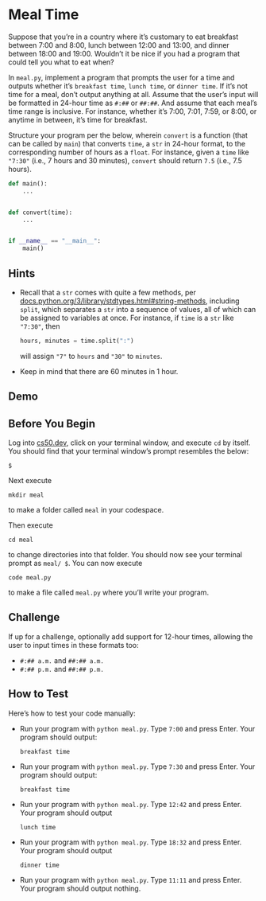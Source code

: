 # Meal Time

Suppose that you’re in a country where it’s customary to eat breakfast between 7:00 and 8:00, lunch between 12:00 and 13:00, and dinner between 18:00 and 19:00. Wouldn’t it be nice if you had a program that could tell you what to eat when?

In `meal.py`, implement a program that prompts the user for a time and outputs whether it’s `breakfast time`, `lunch time`, or `dinner time`. If it’s not time for a meal, don’t output anything at all. Assume that the user’s input will be formatted in 24-hour time as `#:##` or `##:##`. And assume that each meal’s time range is inclusive. For instance, whether it’s 7:00, 7:01, 7:59, or 8:00, or anytime in between, it’s time for breakfast.

Structure your program per the below, wherein `convert` is a function (that can be called by `main`) that converts `time`, a `str` in 24-hour format, to the corresponding number of hours as a `float`. For instance, given a `time` like `"7:30"` (i.e., 7 hours and 30 minutes), `convert` should return `7.5` (i.e., 7.5 hours).

```python
def main():
    ...


def convert(time):
    ...


if __name__ == "__main__":
    main()

```

## Hints

- Recall that a `str` comes with quite a few methods, per [docs.python.org/3/library/stdtypes.html#string-methods](https://docs.python.org/3/library/stdtypes.html#string-methods), including `split`, which separates a `str` into a sequence of values, all of which can be assigned to variables at once. For instance, if `time` is a `str` like `"7:30"`, then

  ```python
  hours, minutes = time.split(":")
  ```

  will assign `"7"` to `hours` and `"30"` to `minutes`.

- Keep in mind that there are 60 minutes in 1 hour.

## Demo

## Before You Begin

Log into [cs50.dev](https://cs50.dev/), click on your terminal window, and execute `cd` by itself. You should find that your terminal window’s prompt resembles the below:

    $

Next execute

    mkdir meal

to make a folder called `meal` in your codespace.

Then execute

    cd meal

to change directories into that folder. You should now see your terminal prompt as `meal/ $`. You can now execute

    code meal.py

to make a file called `meal.py` where you’ll write your program.

## Challenge

If up for a challenge, optionally add support for 12-hour times, allowing the user to input times in these formats too:

- `#:## a.m.` and `##:## a.m.`
- `#:## p.m.` and `##:## p.m.`

## How to Test

Here’s how to test your code manually:

- Run your program with `python meal.py`. Type `7:00` and press Enter. Your program should output:

  ```
  breakfast time
  ```

- Run your program with `python meal.py`. Type `7:30` and press Enter. Your program should output:

  ```
  breakfast time
  ```

- Run your program with `python meal.py`. Type `12:42` and press Enter. Your program should output

  ```
  lunch time
  ```

- Run your program with `python meal.py`. Type `18:32` and press Enter. Your program should output

  ```
  dinner time
  ```

- Run your program with `python meal.py`. Type `11:11` and press Enter. Your program should output nothing.

